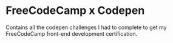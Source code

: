 # FreeCodeCamp x Codepen

Contains all the codepen challenges I had to complete to get my FreeCodeCamp front-end development certification.